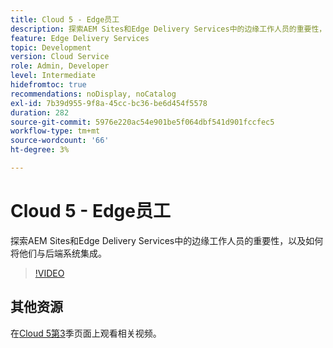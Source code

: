 ```yaml
---
title: Cloud 5 - Edge员工
description: 探索AEM Sites和Edge Delivery Services中的边缘工作人员的重要性，以及如何将他们与后端系统集成。
feature: Edge Delivery Services
topic: Development
version: Cloud Service
role: Admin, Developer
level: Intermediate
hidefromtoc: true
recommendations: noDisplay, noCatalog
exl-id: 7b39d955-9f8a-45cc-bc36-be6d454f5578
duration: 282
source-git-commit: 5976e220ac54e901be5f064dbf541d901fccfec5
workflow-type: tm+mt
source-wordcount: '66'
ht-degree: 3%

---
```


# Cloud 5 - Edge员工

探索AEM Sites和Edge Delivery Services中的边缘工作人员的重要性，以及如何将他们与后端系统集成。

>[!VIDEO](https://video.tv.adobe.com/v/3427589?learn=on)

## 其他资源

在[Cloud 5第3](../cloud5-season-3.md)季页面上观看相关视频。
